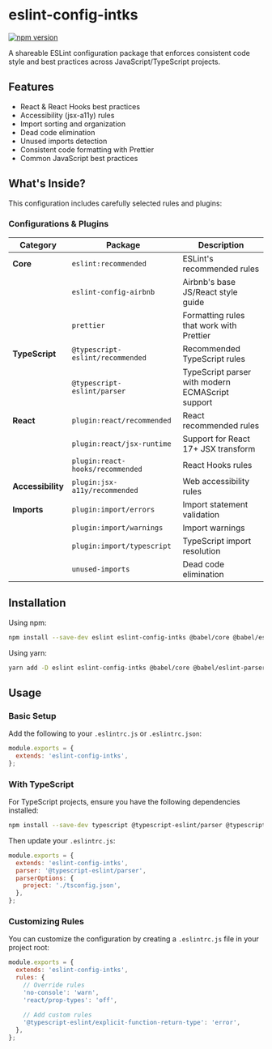# eslint-config-intks

[![npm version](https://img.shields.io/npm/v/eslint-config-intks?style=flat-square)](https://www.npmjs.com/package/eslint-config-intks)

A shareable ESLint configuration package that enforces consistent code style and best practices across JavaScript/TypeScript projects.

## Features

- React & React Hooks best practices
- Accessibility (jsx-a11y) rules
- Import sorting and organization
- Dead code elimination
- Unused imports detection
- Consistent code formatting with Prettier
- Common JavaScript best practices

## What's Inside?

This configuration includes carefully selected rules and plugins:

### Configurations & Plugins

| Category | Package | Description |
|----------|---------|-------------|
| **Core** | `eslint:recommended` | ESLint's recommended rules |
| | `eslint-config-airbnb` | Airbnb's base JS/React style guide |
| | `prettier` | Formatting rules that work with Prettier |
| **TypeScript** | `@typescript-eslint/recommended` | Recommended TypeScript rules |
| | `@typescript-eslint/parser` | TypeScript parser with modern ECMAScript support |
| **React** | `plugin:react/recommended` | React recommended rules |
| | `plugin:react/jsx-runtime` | Support for React 17+ JSX transform |
| | `plugin:react-hooks/recommended` | React Hooks rules |
| **Accessibility** | `plugin:jsx-a11y/recommended` | Web accessibility rules |
| **Imports** | `plugin:import/errors` | Import statement validation |
| | `plugin:import/warnings` | Import warnings |
| | `plugin:import/typescript` | TypeScript import resolution |
| | `unused-imports` | Dead code elimination |

## Installation

Using npm:
```sh
npm install --save-dev eslint eslint-config-intks @babel/core @babel/eslint-parser
```

Using yarn:
```sh
yarn add -D eslint eslint-config-intks @babel/core @babel/eslint-parser
```

## Usage

### Basic Setup

Add the following to your `.eslintrc.js` or `.eslintrc.json`:

```js
module.exports = {
  extends: 'eslint-config-intks',
};
```

### With TypeScript

For TypeScript projects, ensure you have the following dependencies installed:

```sh
npm install --save-dev typescript @typescript-eslint/parser @typescript-eslint/eslint-plugin
```

Then update your `.eslintrc.js`:

```js
module.exports = {
  extends: 'eslint-config-intks',
  parser: '@typescript-eslint/parser',
  parserOptions: {
    project: './tsconfig.json',
  },
};
```

### Customizing Rules

You can customize the configuration by creating a `.eslintrc.js` file in your project root:

```js
module.exports = {
  extends: 'eslint-config-intks',
  rules: {
    // Override rules
    'no-console': 'warn',
    'react/prop-types': 'off',
    
    // Add custom rules
    '@typescript-eslint/explicit-function-return-type': 'error',
  },
};
```
